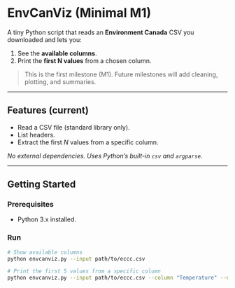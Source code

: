 # EnvCanViz (Minimal M1)

A tiny Python script that reads an **Environment Canada** CSV you downloaded and lets you:
1. See the **available columns**.
2. Print the **first N values** from a chosen column.

> This is the first milestone (M1). Future milestones will add cleaning, plotting, and summaries.

---

## Features (current)
- Read a CSV file (standard library only).
- List headers.
- Extract the first *N* values from a specific column.

_No external dependencies. Uses Python’s built-in `csv` and `argparse`._

---

## Getting Started

### Prerequisites
- Python 3.x installed.

### Run
```bash
# Show available columns
python envcanviz.py --input path/to/eccc.csv

# Print the first 5 values from a specific column
python envcanviz.py --input path/to/eccc.csv --column "Temperature" --n 5
